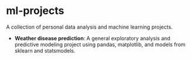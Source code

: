 # ml-projects

A collection of personal data analysis and machine learning projects.

* **Weather disease prediction**: A general exploratory analysis and predictive modeling project using pandas, matplotlib, and models from sklearn and statsmodels.